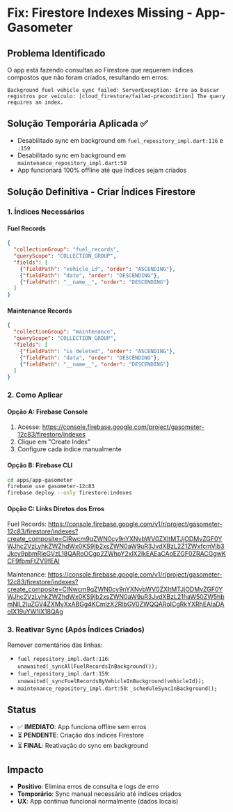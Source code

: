 # Fix: Firestore Indexes Missing - App-Gasometer

## Problema Identificado
O app está fazendo consultas ao Firestore que requerem índices compostos que não foram criados, resultando em erros:

```
Background fuel vehicle sync failed: ServerException: Erro ao buscar registros por veículo: [cloud_firestore/failed-precondition] The query requires an index.
```

## Solução Temporária Aplicada ✅
- Desabilitado sync em background em `fuel_repository_impl.dart:116` e `:159`
- Desabilitado sync em background em `maintenance_repository_impl.dart:50`
- App funcionará 100% offline até que índices sejam criados

## Solução Definitiva - Criar Índices Firestore

### 1. Índices Necessários

#### Fuel Records
```json
{
  "collectionGroup": "fuel_records",
  "queryScope": "COLLECTION_GROUP",
  "fields": [
    {"fieldPath": "vehicle_id", "order": "ASCENDING"},
    {"fieldPath": "date", "order": "DESCENDING"},
    {"fieldPath": "__name__", "order": "DESCENDING"}
  ]
}
```

#### Maintenance Records
```json
{
  "collectionGroup": "maintenance",
  "queryScope": "COLLECTION_GROUP",
  "fields": [
    {"fieldPath": "is_deleted", "order": "ASCENDING"},
    {"fieldPath": "data", "order": "DESCENDING"},
    {"fieldPath": "__name__", "order": "DESCENDING"}
  ]
}
```

### 2. Como Aplicar

#### Opção A: Firebase Console
1. Acesse: https://console.firebase.google.com/project/gasometer-12c83/firestore/indexes
2. Clique em "Create Index"
3. Configure cada índice manualmente

#### Opção B: Firebase CLI
```bash
cd apps/app-gasometer
firebase use gasometer-12c83
firebase deploy --only firestore:indexes
```

#### Opção C: Links Diretos dos Erros
Fuel Records: https://console.firebase.google.com/v1/r/project/gasometer-12c83/firestore/indexes?create_composite=ClRwcm9qZWN0cy9nYXNvbWV0ZXItMTJjODMvZGF0YWJhc2VzLyhkZWZhdWx0KS9jb2xsZWN0aW9uR3JvdXBzL2Z1ZWxfcmVjb3Jkcy9pbmRleGVzL18QARoOCgp2ZWhpY2xlX2lkEAEaCAoEZGF0ZRACGgwKCF9fbmFtZV9fEAI

Maintenance: https://console.firebase.google.com/v1/r/project/gasometer-12c83/firestore/indexes?create_composite=ClNwcm9qZWN0cy9nYXNvbWV0ZXItMTJjODMvZGF0YWJhc2VzLyhkZWZhdWx0KS9jb2xsZWN0aW9uR3JvdXBzL21haW50ZW5hbmNlL2luZGV4ZXMvXxABGg4KCmlzX2RlbGV0ZWQQARoICgRkYXRhEAIaDAoIX19uYW1lX18QAg

### 3. Reativar Sync (Após Índices Criados)

Remover comentários das linhas:
- `fuel_repository_impl.dart:116`: `unawaited(_syncAllFuelRecordsInBackground());`
- `fuel_repository_impl.dart:159`: `unawaited(_syncFuelRecordsByVehicleInBackground(vehicleId));`
- `maintenance_repository_impl.dart:50`: `_scheduleSyncInBackground();`

## Status
- ✅ **IMEDIATO**: App funciona offline sem erros
- ⏳ **PENDENTE**: Criação dos índices Firestore
- ⏳ **FINAL**: Reativação do sync em background

## Impacto
- **Positivo**: Elimina erros de consulta e logs de erro
- **Temporário**: Sync manual necessário até índices criados
- **UX**: App continua funcional normalmente (dados locais)